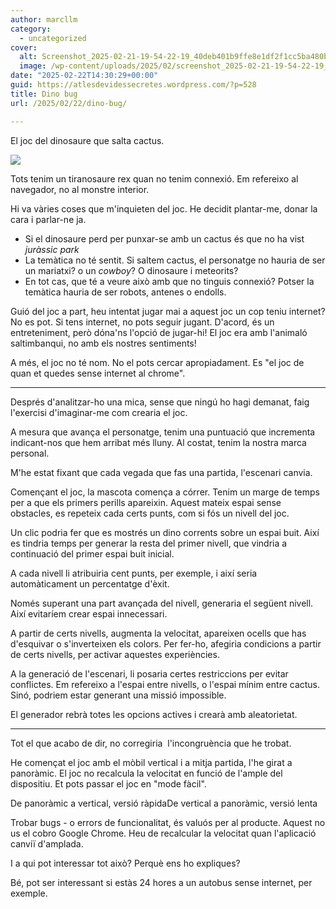 ```yaml
---
author: marcllm
category:
  - uncategorized
cover:
  alt: Screenshot_2025-02-21-19-54-22-19_40deb401b9ffe8e1df2f1cc5ba480b12
  image: /wp-content/uploads/2025/02/screenshot_2025-02-21-19-54-22-19_40deb401b9ffe8e1df2f1cc5ba480b12.jpg
date: "2025-02-22T14:30:29+00:00"
guid: https://atlesdevidessecretes.wordpress.com/?p=528
title: Dino bug
url: /2025/02/22/dino-bug/

---
```

El joc del dinosaure que salta cactus.

![](/wp-content/uploads/2025/02/screenshot_2025-02-21-19-54-22-19_40deb401b9ffe8e1df2f1cc5ba480b121707999265905672874.jpg?w=1024)

Tots tenim un tiranosaure rex quan no tenim connexió. Em refereixo al navegador, no al monstre interior.

Hi va vàries coses que m'inquieten del joc. He decidit plantar-me, donar la cara i parlar-ne ja.

- Si el dinosaure perd per punxar-se amb un cactus és que no ha vist _juràssic park_
- La temàtica no té sentit. Si saltem cactus, el personatge no hauria de ser un mariatxi? o un _cowboy_? O dinosaure i meteorits?
- En tot cas, que té a veure això amb que no tinguis connexió? Potser la temàtica hauria de ser robots, antenes o endolls.

Guió del joc a part, heu intentat jugar mai a aquest joc un cop teniu internet? No es pot. Si tens internet, no pots seguir jugant. D'acord, és un entreteniment, però dóna'ns l'opció de jugar-hi! El joc era amb l'animaló saltimbanqui, no amb els nostres sentiments!

A més, el joc no té nom. No el pots cercar apropiadament. Es "el joc de quan et quedes sense internet al chrome".

* * *

Després d'analitzar-ho una mica, sense que ningú ho hagi demanat, faig l'exercisi d'imaginar-me com crearia el joc.

A mesura que avança el personatge, tenim una puntuació que incrementa indicant-nos que hem arribat més lluny. Al costat, tenim la nostra marca personal.

M'he estat fixant que cada vegada que fas una partida, l'escenari canvia.

Començant el joc, la mascota comença a córrer. Tenim un marge de temps per a que els primers perills apareixin. Aquest mateix espai sense obstacles, es repeteix cada certs punts, com si fós un nivell del joc.

Un clic podria fer que es mostrés un dino corrents sobre un espai buit. Així es tindria temps per generar la resta del primer nivell, que vindria a continuació del primer espai buit inicial.

A cada nivell li atribuiria cent punts, per exemple, i així seria automàticament un percentatge d'èxit.

Només superant una part avançada del nivell, generaria el següent nivell. Així evitaríem crear espai innecessari.

A partir de certs nivells, augmenta la velocitat, apareixen ocells que has d'esquivar o s'inverteixen els colors. Per fer-ho, afegiria condicions a partir de certs nivells, per activar aquestes experiències.

A la generació de l'escenari, li posaria certes restriccions per evitar conflictes. Em refereixo a l'espai entre nivells, o l'espai mínim entre cactus. Sinó, podriem estar generant una missió impossible.

El generador rebrà totes les opcions actives i crearà amb aleatorietat.

* * *

Tot el que acabo de dir, no corregiria  l'incongruència que he trobat.

He començat el joc amb el mòbil vertical i a mitja partida, l'he girat a panoràmic. El joc no recalcula la velocitat en funció de l'ample del dispositiu. Et pots passar el joc en "mode fàcil".

De panoràmic a vertical, versió ràpidaDe vertical a panoràmic, versió lenta

Trobar bugs - o errors de funcionalitat, és valuós per al producte. Aquest no us el cobro Google Chrome. Heu de recalcular la velocitat quan l'aplicació canviï d'amplada.

I a qui pot interessar tot això? Perquè ens ho expliques?

Bé, pot ser interessant si estàs 24 hores a un autobus sense internet, per exemple.
